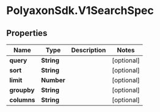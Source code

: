 # PolyaxonSdk.V1SearchSpec

## Properties
Name | Type | Description | Notes
------------ | ------------- | ------------- | -------------
**query** | **String** |  | [optional] 
**sort** | **String** |  | [optional] 
**limit** | **Number** |  | [optional] 
**groupby** | **String** |  | [optional] 
**columns** | **String** |  | [optional] 


